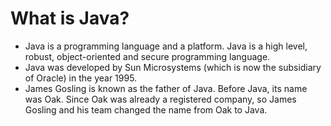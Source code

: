 # What is Java?

- Java is a programming language and a platform. Java is a high level, robust, object-oriented and secure programming language.
- Java was developed by Sun Microsystems (which is now the subsidiary of Oracle) in the year 1995.
- James Gosling is known as the father of Java. Before Java, its name was Oak. Since Oak was already a registered company, so James Gosling and his team changed the name from Oak to Java.
